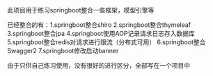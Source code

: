 此项目用于练习springboot整合一些框架，模型引擎等


已经整合的有：1.springboot整合shiro
             2.springboot整合thymeleaf
             3.springboot整合jpa
             4.springboot使用AOP记录请求日志存入数据库
             5.springboot整合redis对请求进行限流（分布式可用）
             6.springboot整合Swagger2
             7.springboot修改启动banner
             
由于只供自己练习使用，没有很好的进行区分，全部写在一个项目中